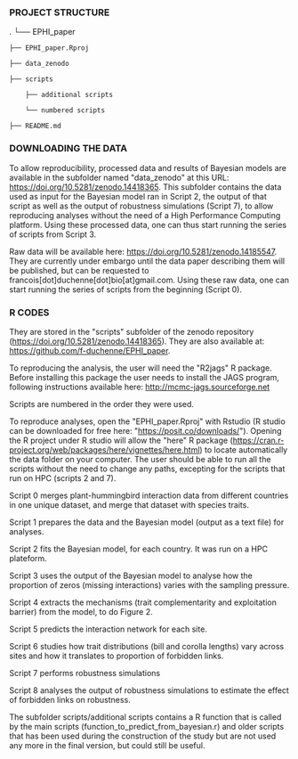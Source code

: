 ### PROJECT STRUCTURE
.
└── EPHI_paper

    ├── EPHI_paper.Rproj
    
    ├── data_zenodo
    
    ├── scripts
    
        ├── additional scripts
    
        └── numbered scripts
        
    ├── README.md

### DOWNLOADING THE DATA

To allow reproducibility, processed data and results of Bayesian models are available in the subfolder named "data_zenodo" at this URL: https://doi.org/10.5281/zenodo.14418365. This subfolder contains the data used as input for the Bayesian model ran in Script 2, the output of that script as well as the output of robustness simulations (Script 7), to allow reproducing analyses without the need of a High Performance Computing platform. Using these processed data, one can thus start running the series of scripts from Script 3.

Raw data will be available here: https://doi.org/10.5281/zenodo.14185547. They are currently under embargo until the data paper describing them will be published, but can be requested to francois[dot]duchenne[dot]bio[at]gmail.com. Using these raw data, one can start running the series of scripts from the beginning (Script 0).

### R CODES

They are stored in the "scripts" subfolder of the zenodo repository (https://doi.org/10.5281/zenodo.14418365). They are also available at: https://github.com/f-duchenne/EPHI_paper.

To reproducing the analysis, the user will need the "R2jags" R package. Before installing this package the user needs to install the JAGS program, following instructions available here: http://mcmc-jags.sourceforge.net

Scripts are numbered in the order they were used.

To reproduce analyses, open the "EPHI_paper.Rproj" with Rstudio (R studio can be downloaded for free here: "https://posit.co/downloads/"). Opening the R project under R studio will allow the "here" R package (https://cran.r-project.org/web/packages/here/vignettes/here.html) to locate automatically the data folder on your computer. The user should be able to run all the scripts without the need to change any paths, excepting for the scripts that run on HPC (scripts 2 and 7). 

Script 0 merges plant-hummingbird interaction data from different countries in one unique dataset, and merge that dataset with species traits.

Script 1 prepares the data and the Bayesian model (output as a text file) for analyses.

Script 2 fits the Bayesian model, for each country. It was run on a HPC plateform.

Script 3 uses the output of the Bayesian model to analyse how the proportion of zeros (missing interactions) varies with the sampling pressure.

Script 4 extracts the mechanisms (trait complementarity and exploitation barrier) from the model, to do Figure 2.

Script 5 predicts the interaction network for each site.

Script 6 studies how trait distributions (bill and corolla lengths) vary across sites and how it translates to proportion of forbidden links.

Script 7 performs robustness simulations

Script 8 analyses the output of robustness simulations to estimate the effect of forbidden links on robustness.

The subfolder scripts/additional scripts contains a R function that is called by the main scripts (function_to_predict_from_bayesian.r) and older scripts that has been used during the construction of the study but are not used any more in the final version, but could still be useful.
